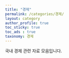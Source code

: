 ```yaml
---
title: "경제"
permalink: /categories/경제/
layout: category
author_profile: true
toc_sticky: true
toc_ads : true
taxonomy: 경제
---
```


국내 경제 관련 자료 모음입니다.
